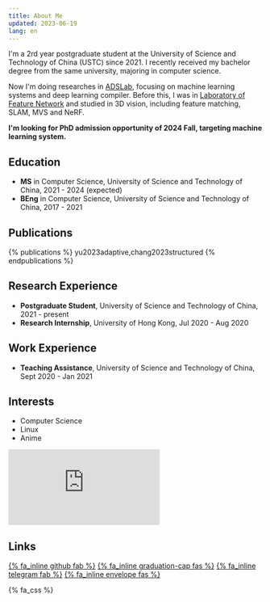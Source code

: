 ```yaml
---
title: About Me
updated: 2023-06-19
lang: en
---
```


I'm a 2rd year postgraduate student at the University of Science and Technology of China (USTC) since 2021. I recently received my bachelor degree from the same university, majoring in computer science.

Now I'm doing researches in [ADSLab](https://adsl.ustc.edu.cn), focusing on machine learning systems and deep learning compiler. Before this, I was in [Laboratory of Feature Network](https://lfn.ustc.edu.cn) and studied in 3D vision, including feature matching, SLAM, MVS and NeRF.

**I'm looking for PhD admission opportunity of 2024 Fall, targeting machine learning system.**

## Education

- **MS** in Computer Science, University of Science and Technology of China, 2021 - 2024 (expected)
- **BEng** in Computer Science, University of Science and Technology of China, 2017 - 2021

## Publications

{% publications %}
yu2023adaptive,chang2023structured
{% endpublications %}

## Research Experience

- **Postgraduate Student**, University of Science and Technology of China, 2021 - present
- **Research Internship**, University of Hong Kong, Jul 2020 - Aug 2020

## Work Experience

- **Teaching Assistance**, University of Science and Technology of China, Sept 2020 - Jan 2021

## Interests

- Computer Science
- Linux
- Anime

![](https://rzi.xeonse.com/mybar.php?userid=150.png)

## Links

[{% fa_inline github fab %}](https://github.com/monsoon235) [{% fa_inline graduation-cap fas %}](https://scholar.google.com/citations?user=FaKLpb8AAAAJ) [{% fa_inline telegram fab %}](https://t.me/monsoon235) [{% fa_inline envelope fas %}](mailto:yjh1021317464@gmail.com)

{% fa_css %}
